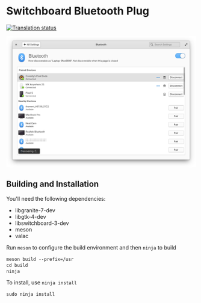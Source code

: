 # Switchboard Bluetooth Plug
[![Translation status](https://l10n.elementary.io/widgets/switchboard/-/switchboard-plug-bluetooth/svg-badge.svg)](https://l10n.elementary.io/engage/switchboard/?utm_source=widget)

![screenshot](data/screenshot.png?raw=true)

## Building and Installation

You'll need the following dependencies:

* libgranite-7-dev
* libgtk-4-dev
* libswitchboard-3-dev
* meson
* valac

Run `meson` to configure the build environment and then `ninja` to build

    meson build --prefix=/usr
    cd build
    ninja

To install, use `ninja install`

    sudo ninja install
